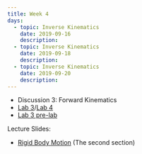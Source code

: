 ```yaml
---
title: Week 4
days:
  - topic: Inverse Kinematics
    date: 2019-09-16
    description: 
  - topic: Inverse Kinematics
    date: 2019-09-18
    description: 
  - topic: Inverse Kinematics
    date: 2019-09-20
    description: 
---
```


- Discussion 3: Forward Kinematics
- [Lab 3](../assets/labs/lab3/lab3.zip)/[Lab 4](../assets/labs/lab4/lab4.zip)
- [Lab 3 pre-lab](../assets/labs/lab3/lab3prelab.zip)

Lecture Slides:
- [Rigid Body Motion](../assets/lectures/refs/Kinematics_MLS_Chap3.pdf) (The second section)